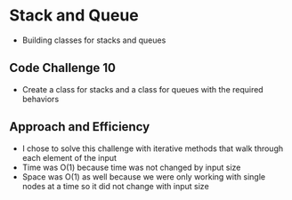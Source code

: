 # Stack and Queue
* Building classes for stacks and queues

## Code Challenge 10
* Create a class for stacks and a class for queues with the required behaviors

## Approach and Efficiency
* I chose to solve this challenge with iterative methods that walk through each element of the input
* Time was O(1) because time was not changed by input size
* Space was O(1) as well because we were only working with single nodes at a time so it did not change with input size
